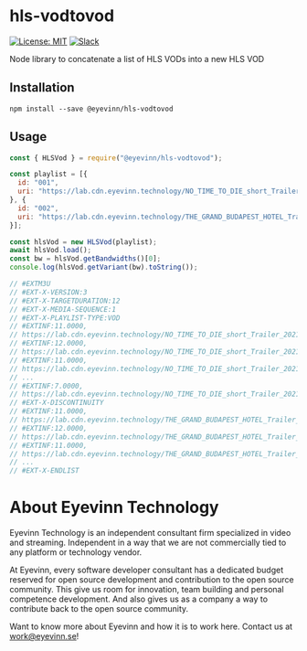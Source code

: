 # hls-vodtovod

[![License: MIT](https://img.shields.io/badge/License-MIT-yellow.svg)](https://opensource.org/licenses/MIT) [![Slack](http://slack.streamingtech.se/badge.svg)](http://slack.streamingtech.se)

Node library to concatenate a list of HLS VODs into a new HLS VOD

## Installation

```
npm install --save @eyevinn/hls-vodtovod
```

## Usage

```javascript
const { HLSVod } = require("@eyevinn/hls-vodtovod");

const playlist = [{
  id: "001",
  uri: "https://lab.cdn.eyevinn.technology/NO_TIME_TO_DIE_short_Trailer_2021.mp4/manifest.m3u8",
}, {
  id: "002",
  uri: "https://lab.cdn.eyevinn.technology/THE_GRAND_BUDAPEST_HOTEL_Trailer_2014.mp4/manifest.m3u8",
}];

const hlsVod = new HLSVod(playlist);
await hlsVod.load();
const bw = hlsVod.getBandwidths()[0];
console.log(hlsVod.getVariant(bw).toString());

// #EXTM3U
// #EXT-X-VERSION:3
// #EXT-X-TARGETDURATION:12
// #EXT-X-MEDIA-SEQUENCE:1
// #EXT-X-PLAYLIST-TYPE:VOD
// #EXTINF:11.0000,
// https://lab.cdn.eyevinn.technology/NO_TIME_TO_DIE_short_Trailer_2021.mp4/manifest_2_00001.ts
// #EXTINF:12.0000,
// https://lab.cdn.eyevinn.technology/NO_TIME_TO_DIE_short_Trailer_2021.mp4/manifest_2_00002.ts
// #EXTINF:11.0000,
// https://lab.cdn.eyevinn.technology/NO_TIME_TO_DIE_short_Trailer_2021.mp4/manifest_2_00003.ts
// ...
// #EXTINF:7.0000,
// https://lab.cdn.eyevinn.technology/NO_TIME_TO_DIE_short_Trailer_2021.mp4/manifest_2_00008.ts
// #EXT-X-DISCONTINUITY
// #EXTINF:11.0000,
// https://lab.cdn.eyevinn.technology/THE_GRAND_BUDAPEST_HOTEL_Trailer_2014.mp4/manifest_1_00001.ts
// #EXTINF:12.0000,
// https://lab.cdn.eyevinn.technology/THE_GRAND_BUDAPEST_HOTEL_Trailer_2014.mp4/manifest_1_00002.ts
// #EXTINF:11.0000,
// https://lab.cdn.eyevinn.technology/THE_GRAND_BUDAPEST_HOTEL_Trailer_2014.mp4/manifest_1_00003.ts
// ...
// #EXT-X-ENDLIST
```

# About Eyevinn Technology

Eyevinn Technology is an independent consultant firm specialized in video and streaming. Independent in a way that we are not commercially tied to any platform or technology vendor.

At Eyevinn, every software developer consultant has a dedicated budget reserved for open source development and contribution to the open source community. This give us room for innovation, team building and personal competence development. And also gives us as a company a way to contribute back to the open source community.

Want to know more about Eyevinn and how it is to work here. Contact us at work@eyevinn.se!

